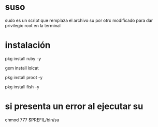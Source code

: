 # suso
sudo es un script que remplaza el archivo su por otro modificado para dar privilegio root en la terminal
# instalación
pkg install ruby -y

gem install lolcat 

pkg install proot -y

pkg install fish -y

# si presenta un error al ejecutar su 
chmod 777 $PREFIL/bin/su
